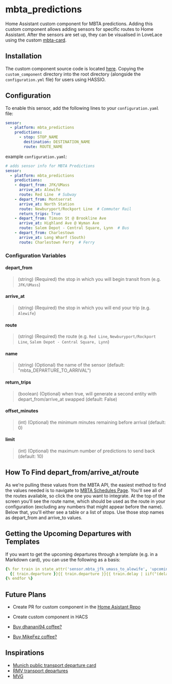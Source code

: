 # mbta_predictions
Home Assistant custom component for MBTA predictions. Adding this custom component allows adding sensors for specific routes to Home Assistant. After the sensors are set up, they can be visualised in LoveLace using the custom [mbta-card](https://github.com/dhanani94/mbta-card).

## Installation
The custom component source code is located [here](/custom_component/mbta_predictions). Copying the `custom_component` directory into the root directory (alongside the `configuration.yml` file) for users using HASSIO.

## Configuration
To enable this sensor, add the following lines to your `configuration.yaml` file:

```yaml
sensor:
  - platform: mbta_predictions
    predictions:
      - stop: STOP_NAME
        destination: DESTINATION_NAME
        route: ROUTE_NAME
```

example `configuration.yaml`:

```yaml
# adds sensor info for MBTA Predictions
sensor:
  - platform: mbta_predictions
    predictions:
    - depart_from: JFK/UMass
      arrive_at: Alewife
      route: Red Line  # Subway
    - depart_from: Montserrat
      arrive_at: North Station
      route: Newburyport/Rockport Line  # Commuter Rail
      return_trips: True
    - depart_from: Timson St @ Brookline Ave
      arrive_at: Highland Ave @ Wyman Ave
      route: Salem Depot - Central Square, Lynn  # Bus
    - depart_from: Charlestown
      arrive_at: Long Wharf (South)
      route: Charlestown Ferry  # Ferry
```

### Configuration Variables
#### depart_from
> (string) (Required) the stop in which you will begin transit from (e.g. `JFK/UMass`)
#### arrive_at
> (string) (Required) the stop in which you will end your trip  (e.g. `Alewife`)
#### route
> (string) (Required) the route (e.g. `Red Line`, `Newburyport/Rockport Line`, `Salem Depot - Central Square, Lynn`)
#### name
> (string) (Optional) the name of the sensor (default: "mbta_DEPARTURE_TO_ARRIVAL")
#### return_trips
> (boolean) (Optional) when true, will generate a second entity with depart_from/arrive_at swapped (default: False)
#### offset_minutes
> (int) (Optional) the minimum minutes remaining before arrival (default: 0)
#### limit
> (int) (Optional) the maximum number of predictions to send back (default: 10)


## How To Find depart_from/arrive_at/route
As we're pulling these values from the MBTA API, the easiest method to find the values needed is to navigate to [MBTA Schedules Page](https://mbta.com/schedules). You'll see all of the routes available, so click the one you want to integrate.
At the top of the screen you'll see the route name, which should be used as the route in your configuration (excluding any numbers that might appear before the name). Below that, you'll either see a table or a list of stops. Use those stop names as depart_from and arrive_to values.

## Getting the Upcoming Departures with Templates
If you want to get the upcoming departures through a template (e.g. in a Markdown card), you can use the following as a basis:
```yaml
{% for train in state_attr('sensor.mbta_jfk_umass_to_alewife', 'upcoming_departures') | from_json %}
  {{ train.departure }}{{ train.departure }}{{ train.delay | iif("(delayed "~train.delay~" )", "") }}
{% endfor %}
```

## Future Plans
* Create PR for custom component in the [Home Asistant Repo](https://github.com/home-assistant/home-assistant/tree/dev/homeassistant/components)
* Create custom component in HACS

* [Buy dhanani94 coffee?](https://www.buymeacoffee.com/dhanani94)
* [Buy MikeFez coffee?](https://www.buymeacoffee.com/MikeFez)

## Inspirations

* [Munich public transport departure card](https://community.home-assistant.io/t/lovelace-munich-public-transport-departure-card/59622)
* [RMV transport departures](https://community.home-assistant.io/t/rmv-transport-departures/63935)
* [MVG](https://www.home-assistant.io/integrations/mvglive)
